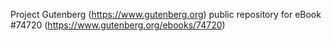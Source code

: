 Project Gutenberg (https://www.gutenberg.org) public repository for
eBook #74720 (https://www.gutenberg.org/ebooks/74720)
